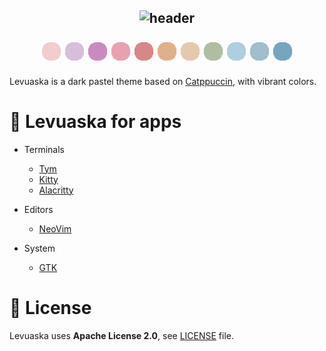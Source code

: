 <h2 align="center">
  <img src="https://github.com/levuaska.png" height="200" alt="header"/>
  
  <br>
  <br>
  
  <img src="https://raw.githubusercontent.com/levuaska/levuaska/dev/assets/colors/flamingo.png" height="32" width="32"/>
  <img src="https://raw.githubusercontent.com/levuaska/levuaska/dev/assets/colors/mauve.png" height="32" width="32"/>
  <img src="https://raw.githubusercontent.com/levuaska/levuaska/dev/assets/colors/pink.png" height="32" width="32"/>
  <img src="https://raw.githubusercontent.com/levuaska/levuaska/dev/assets/colors/maroon.png" height="32" width="32"/>
  <img src="https://raw.githubusercontent.com/levuaska/levuaska/dev/assets/colors/red.png" height="32" width="32"/>
  <img src="https://raw.githubusercontent.com/levuaska/levuaska/dev/assets/colors/peach.png" height="32" width="32"/>
  <img src="https://raw.githubusercontent.com/levuaska/levuaska/dev/assets/colors/yellow.png" height="32" width="32"/>
  <img src="https://raw.githubusercontent.com/levuaska/levuaska/dev/assets/colors/green.png" height="32" width="32"/>
  <img src="https://raw.githubusercontent.com/levuaska/levuaska/dev/assets/colors/teal.png" height="32" width="32"/>
  <img src="https://raw.githubusercontent.com/levuaska/levuaska/dev/assets/colors/blue.png" height="32" width="32"/>
  <img src="https://raw.githubusercontent.com/levuaska/levuaska/dev/assets/colors/sky.png" height="32" width="32"/>
</h2>

Levuaska is a dark pastel theme based on [Catppuccin](https://github.com/catppuccin/catppuccin), with vibrant colors.

<h1>🌌 Levuaska for apps</h1>

- Terminals
  - [Tym](https://github.com/levuaska/tym)
  - [Kitty](https://github.com/levuaska/kitty)
  - [Alacritty](https://github.com/levuaska/alacritty)

- Editors
  - [NeoVim](https://github.com/levuaska/levuaska.nvim)

- System
  - [GTK](https://github.com/levuaska/gtk)

<h1>📜 License</h1>

Levuaska uses **Apache License 2.0**, see [LICENSE](https://github.com/levuaska/levuaska/blob/main/LICENSE) file.

